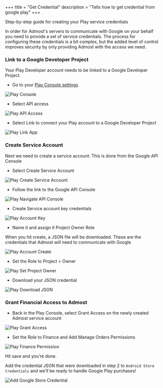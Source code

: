 +++
title = "Get Credential"
description = "Tells how to get credential from google play"
+++

Step-by-step guide for creating your Play service credentials

In order for Admost's servers to communicate with Google on your behalf you need to provide a set of service credentials. The process for configuring these credentials is a bit complex, but the added level of control improves security by only providing Admost with the access we need.

### Link to a Google Developer Project

Your Play Developer account needs to be linked to a Google Developer Project.

+ Go to your [Play Console settings](https://play.google.com/apps/publish#ApiAccessPlace)

![Play Console](/amrapi/images/google-play-console-1.png?classes=shadow)

+ Select API access

![Play API Access](/amrapi/images/google-play-api-access.png?classes=shadow&width=20pc)

+ Select Link to connect your Play account to a Google Developer Project

![Play Link App](/amrapi/images/google-play-link.png?classes=shadow)

### Create Service Account

Next we need to create a service account. This is done from the Google API Console

+ Select Create Service Account

![Play Create Service Account](/amrapi/images/google-play-create-service-account.png?classes=shadow)

+ Follow the link to the Google API Console

![Play Navigate API Console](/amrapi/images/google-play-create-service-account-2.png?classes=shadow)

+ Create Service account key credentials

![Play Account Key](/amrapi/images/google-play-account-key.png?chasses=shadow)

+ Name it and assign it Project Owner Role

When you hit create, a JSON file will be downloaded. These are the credentials that Admost will need to communicate with Google

![Play Account Create](/amrapi/images/google-play-account2.png?chasses=shadow)

+ Set the Role to Project > Owner

![Play Set Project Owner](/amrapi/images/google-play-project-owner.png?chasses=shadow)

+ Download your JSON credential

![Play Download JSON](/amrapi/images/google-play-download-json.png?chasses=shadow)

### Grant Financial Access to Admost

+ Back in the Play Console, select Grant Access on the newly created Admost service account

![Play Grant Access](/amrapi/images/google-play-grant-access.png?chasses=shadow)

+ Set the Role to Finance and Add Manage Orders Permissions

![Play Finance Permission](/amrapi/images/google-play-finance-permission.png?chasses=shadow)

Hit save and you're done. 

Add the credential JSON that were downloaded in step 2 to `Android Store Credentials` and we'll be ready to handle Google Play purchases!

![Add Google Store Credential](/amrapi/images/google-subscription-credential.png?chasses=shadow&width=20pc)
